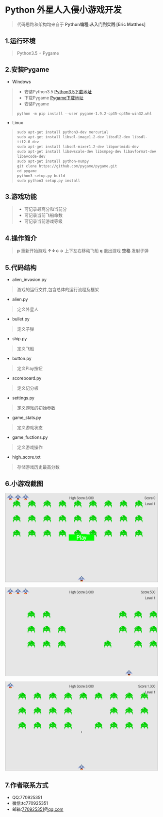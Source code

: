# Python 外星人入侵小游戏开发
> 代码思路和架构均来自于 **Python编程:从入门到实践 [Eric Matthes]**
## 1.运行环境
> Python3.5 + Pygame
## 2.安装Pygame
- Windows
> - 安装Python3.5 
[Python3.5下载地址](https://www.python.org/ftp/python/3.5.4/python-3.5.4.exe)
> - 下载Pygame
[Pygame下载地址](https://bitbucket.org/pygame/pygame/downloads/pygame-1.9.2-cp35-cp35m-win32.whl)
> - 安装Pygame
> ```
> python -m pip install --user pygame-1.9.2-cp35-cp35m-win32.whl
> ```
- Linux 
> ```
> sudo apt-get install python3-dev mercurial
> sudo apt-get install libsdl-image1.2-dev libsdl2-dev libsdl-ttf2.0-dev
> sudo apt-get install libsdl-mixer1.2-dev libportmidi-dev
> sudo apt-get install libswscale-dev libsmpeg-dev libavformat-dev libavcode-dev
> sudo apt-get install python-numpy
> git clone https://github.com/pygame/pygame.git
> cd pygame
> python3 setup.py build
> sudo python3 setup.py install
> ```
## 3.游戏功能
> - 可记录最高分和当前分
> - 可记录当前飞船命数
> - 可记录当前游戏等级
## 4.操作简介
> **p**  重新开始游戏
> **↑↓←→** 上下左右移动飞船
> **q** 退出游戏
> **空格** 发射子弹
## 5.代码结构
- alien_invasion.py
> 游戏的运行文件,包含总体的运行流程及框架
- alien.py
> 定义外星人
- bullet.py
> 定义子弹
- ship.py
> 定义飞船
- button.py
> 定义Play按钮
- scoreboard.py
> 定义记分板
- settings.py
> 定义游戏的初始参数
- game_stats.py
> 定义游戏状态
- game_fuctions.py
> 定义游戏操作
- high_score.txt
> 存储游戏历史最高分数
## 6.小游戏截图
![游戏截图1](https://github.com/770925351/Alien_Invasion/blob/master/screenshot/1.png)

![游戏截图2](https://github.com/770925351/Alien_Invasion/blob/master/screenshot/2.png)

![游戏截图3](https://github.com/770925351/Alien_Invasion/blob/master/screenshot/3.png)

## 7.作者联系方式
- QQ:770925351
- 微信:tc770925351
- 邮箱:770925351@qq.com
